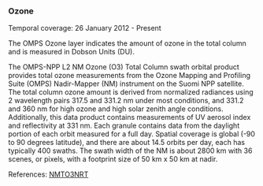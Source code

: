 ### Ozone
Temporal coverage: 26 January 2012 - Present

The OMPS Ozone layer indicates the amount of ozone in the total column and is measured in Dobson Units (DU).

The OMPS-NPP L2 NM Ozone (O3) Total Column swath orbital product provides total ozone measurements from the Ozone Mapping and Profiling Suite (OMPS) Nadir-Mapper (NM) instrument on the Suomi NPP satellite. The total column ozone amount is derived from normalized radiances using 2 wavelength pairs 317.5 and 331.2 nm under most conditions, and 331.2 and 360 nm for high ozone and high solar zenith angle conditions. Additionally, this data product contains measurements of UV aerosol index and reflectivity at 331 nm. Each granule contains data from the daylight portion of each orbit measured for a full day. Spatial coverage is global (-90 to 90 degrees latitude), and there are about 14.5 orbits per day, each has typically 400 swaths. The swath width of the NM is about 2800 km with 36 scenes, or pixels, with a footprint size of 50 km x 50 km at nadir.

References: [NMTO3NRT](https://search.earthdata.nasa.gov/search?q=NMTO3NRT)
